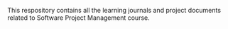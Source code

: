 This respository contains all the learning journals and project documents related to Software Project Management course.
